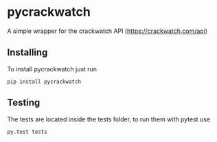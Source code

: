 # pycrackwatch

A simple wrapper for the crackwatch API (https://crackwatch.com/api)


## Installing

To install pycrackwatch just run

```
pip install pycrackwatch
```

## Testing

The tests are located inside the tests folder, to run them with pytest use

```
py.test tests
```
